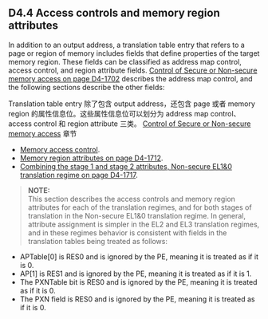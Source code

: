 ## D4.4 Access controls and memory region attributes

In addition to an output address, a translation table entry that refers to a page or region of memory includes fields that define properties of the target memory region. These fields can be classified as address map control, access control, and region attribute fields. [Control of Secure or Non-secure memory access on page D4-1702](#) describes the address map control, and the following sections describe the other fields:  

Translation table entry 除了包含 output address，还包含 page 或者 memory region 的属性信息位。这些属性信息位可以划分为 address map control、access control 和 region attribute 三类。 [Control of Secure or Non-secure memory access](#) 章节

* [Memory access control](#).
* [Memory region attributes on page D4-1712](#).
* [Combining the stage 1 and stage 2 attributes, Non-secure EL1&0 translation regime on page D4-1717](#).

> **NOTE:**  
This section describes the access controls and memory region attributes for each of the translation regimes, and for both stages of translation in the Non-secure EL1&0 translation regime. In general, attribute assignment is simpler in the EL2 and EL3 translation regimes, and in these regimes behavior is consistent with fields in the translation tables being treated as follows:
* APTable[0] is RES0 and is ignored by the PE, meaning it is treated as if it is 0.
* AP[1] is RES1 and is ignored by the PE, meaning it is treated as if it is 1.
* The PXNTable bit is RES0 and is ignored by the PE, meaning it is treated as if it is 0.
* The PXN field is RES0 and is ignored by the PE, meaning it is treated as if it is 0.